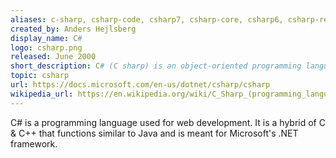 ```yaml
---
aliases: c-sharp, csharp-code, csharp7, csharp-core, csharp6, csharp-resources
created_by: Anders Hejlsberg
display_name: C#
logo: csharp.png
released: June 2000
short_description: C# (C sharp) is an object-oriented programming language by Microsoft.
topic: csharp
url: https://docs.microsoft.com/en-us/dotnet/csharp/csharp
wikipedia_url: https://en.wikipedia.org/wiki/C_Sharp_(programming_language)
---
```

C# is a programming language used for web development. It is a hybrid of C & C++ that functions similar to Java and is meant for Microsoft's .NET framework.

